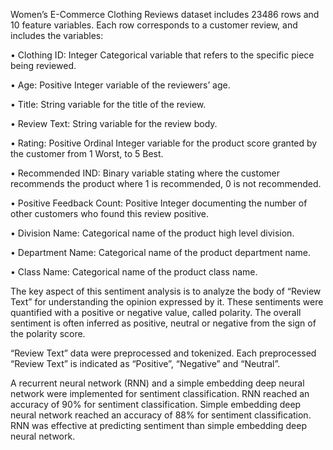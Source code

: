 Women’s E-Commerce Clothing Reviews dataset includes 23486 rows and 10 feature variables. 
Each row corresponds to a customer review, and includes the variables:

•	Clothing ID: Integer Categorical variable that refers to the specific piece being reviewed. 

•	Age: Positive Integer variable of the reviewers’ age.

•	Title: String variable for the title of the review.

•	Review Text: String variable for the review body. 

•	Rating: Positive Ordinal Integer variable for the product score granted by the customer from 1 Worst, to 5 Best. 

•	Recommended IND: Binary variable stating where the customer recommends the product where 1 is recommended, 0 is not recommended. 

•	Positive Feedback Count: Positive Integer documenting the number of other customers who found this review positive.

•	Division Name: Categorical name of the product high level division.

•	Department Name: Categorical name of the product department name.

•	Class Name: Categorical name of the product class name.

The key aspect of this sentiment analysis is to analyze the body of “Review Text” for understanding the opinion expressed by it. 
These sentiments were quantified with a positive or negative value, called polarity. 
The overall sentiment is often inferred as positive, neutral or negative from the sign of the polarity score.

“Review Text” data were preprocessed and tokenized. 
Each preprocessed “Review Text” is indicated as “Positive”, “Negative” and “Neutral”. 

A recurrent neural network (RNN) and a simple embedding deep neural network were implemented for sentiment classification.
RNN reached an accuracy of 90% for sentiment classification.
Simple embedding deep neural network reached an accuracy of 88% for sentiment classification.
RNN was effective at predicting sentiment than simple embedding deep neural network.


